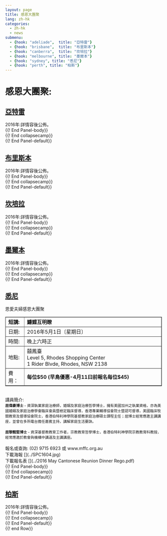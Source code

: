 ```yaml
---
layout: page
title: 感恩大團聚 
lang: zh-hk
categories: 
  - zh-hk
  - news
submenu:
  - {hook: "adeliade",  title: "亞特雷"}
  - {hook: "brisbane",  title: "布里斯本"}
  - {hook: "canberra",  title: "坎培拉"} 
  - {hook: "melbourne", title: "墨爾本"}
  - {hook: "sydney", title: "悉尼"}
  - {hook: "perth", title: "柏斯"}
---
```

  
感恩大團聚:  
============
<div class="panel-group" id="m-panel">
<div class="panel panel-default">
<div class="panel-heading">
<div class="panel-title">
<a name="adeliade" data-toggle="collapse" data-parent="#m-panel"
href="#adeliadeinfo"><h2>亞特雷</h2></a>
</div>
</div>
<div id="adeliadeinfo" class="collapse">
<div class="panel-body">
2016年:詳情容後公佈。
</div> {{! End Panel-body}}
</div> {{! End collapsecamp}}
</div> {{! End Panel-default}}
<div class="panel panel-default">
<div class="panel-heading">
<div class="panel-title">
<a name="brisbane" data-toggle="collapse" data-parent="#m-panel"
href="#brisbaneinfo"><h2>布里斯本</h2></a>
</div>
</div>
<div id="brisbaneinfo" class="collapse">
<div class="panel-body">
2016年:詳情容後公佈。
</div> {{! End Panel-body}}
</div> {{! End collapsecamp}}
</div> {{! End Panel-default}}
<div class="panel panel-default">
<div class="panel-heading">
<div class="panel-title">
<a name="canberra" data-toggle="collapse" data-parent="#m-panel"
href="#canberrainfo"><h2>坎培拉</h2></a>
</div>
</div>
<div id="canberrainfo" class="collapse">
<div class="panel-body">
2016年:詳情容後公佈。
</div> {{! End Panel-body}}
</div> {{! End collapsecamp}}
</div> {{! End Panel-default}}
<div class="panel panel-default">
<div class="panel-heading">
<div class="panel-title">
<a name="melbourne" data-toggle="collapse" data-parent="#m-panel"
href="#melbourneinfo"><h2>墨爾本</h2></a>
</div>
</div>
<div id="melbourneinfo" class="collapse">
<div class="panel-body">
2016年:詳情容後公佈。
</div> {{! End Panel-body}}
</div> {{! End collapsecamp}}
</div> {{! End Panel-default}}
<div class="panel panel-default">
<div class="panel-heading">
<div class="panel-title">
<a name="sydney" data-toggle="collapse" data-parent="#m-panel"
href="#sydneyinfo"><h2>悉尼</h2></a>
</div>
</div>
<div id="sydneyinfo" class="collapse">
<div class="panel-body">

恩愛夫婦感恩大團聚
<table style="text-align: left; width: 100%;" border="1"
 cellpadding="5" cellspacing="0">
  <tbody>
    <tr>
      <td style="width: 12%;"><span style="font-weight: bold;" >短講:</span></td>
      <td><span style="font-weight: bold;" >鰜鰈互明瞭</span></td>
    </tr>
    <tr>
      <td>日期:</td>
      <td>2016年5月1日〔星期日〕</td>
    </tr>
    <tr>
      <td>時間:</td>
      <td>晚上六時正</td>
    </tr>
    <tr>
      <td>地點:</td>
      <td>囍鳳臺<br>
	  Level 5, Rhodes Shopping Center<br>
	  1 Rider Blvde, Rhodes, NSW 2138
	  </td>
    </tr>
	<tr>
      <td>費用：</td>
      <td><span style="font-weight: bold;" >每位$50 (早鳥優惠-4月11曰前報名每位$45)</span>
	  </td>
    </tr>
  </tbody>
</table>
<br>
講員簡介:
<br>
<small><span style="font-weight: bold;" >屈偉豪博士</span> - 資深執業家庭治療師，婚姻及家庭治療哲學博士，擁有美國加州之執業資格，亦為美國婚姻及家庭治療學會臨床會員暨檢定臨床督導，香港專業輔導協會院士暨認可督導，美國臨床牧關教育及督導協會院士，香港伯特利神學院基督教家庭治療碩士課程主任；屈博士經常應邀主講講座，並曾在多所電台擔任嘉賓主持，講解家庭生活要訣。</small>
<br> 
<br>
<small><span style="font-weight: bold;" >屈黎懿堅博士</span> - 資深基督教教育工作者，宗教教育哲學博士，香港伯特利神學院宗教教育科教授，經常應邀於教會與機構中講道及主講講座。
</small>
<br>
<br>
報名或查詢:  (02) 9715 6923 或 www.mffc.org.au <br>    
下載海報
[<span class="glyphicon glyphicon-picture"></span>](../SPC1604.jpg) <br>  
下載報名表
[<span class="glyphicon glyphicon-download-alt"></span>](../2016 May Cantonese Reunion Dinner Rego.pdf) 
</div> {{! End Panel-body}}
</div> {{! End collapsecamp}}
</div> {{! End Panel-default}}
<div class="panel panel-default">
<div class="panel-heading">
<div class="panel-title">
<a name="perth" data-toggle="collapse" data-parent="#m-panel"
href="#perthinfo"><h2>柏斯</h2></a>
</div>
</div>
<div id="perthinfo" class="collapse">
<div class="panel-body">
2016年:詳情容後公佈。
</div> {{! End Panel-body}}
</div> {{! End collapsecamp}}
</div> {{! End Panel-default}}
</div> {{! end Row}}  


